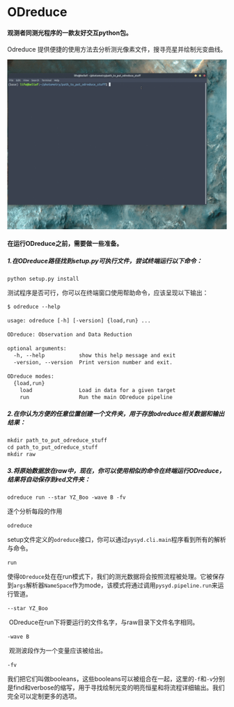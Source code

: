 # ODreduce

#### 观测者同测光程序的一款友好交互python包。

Odreduce 提供便捷的使用方法去分析测光像素文件，搜寻亮星并绘制光变曲线。

![gitfile](odreduce.gif)

#### 在运行ODreduce之前，需要做一些准备。

##### **1**.在ODreduce路径找到setup.py可执行文件，尝试终端运行以下命令：

```
python setup.py install
```

测试程序是否可行，你可以在终端窗口使用帮助命令，应该呈现以下输出：

```
$ odreduce --help

usage: odreduce [-h] [-version] {load,run} ...

ODreduce: Observation and Data Reduction

optional arguments:
  -h, --help           show this help message and exit
  -version, --version  Print version number and exit.

ODreduce modes:
  {load,run}
    load               Load in data for a given target
    run                Run the main ODreduce pipeline
```

##### **2**.在你认为方便的任意位置创建一个文件夹，用于存放odreduce相关数据和输出结果：

```
mkdir path_to_put_odreduce_stuff
cd path_to_put_odreduce_stuff
mkdir raw
```

##### **3**.将原始数据放在raw中，现在，你可以使用相似的命令在终端运行ODreduce，结果将自动保存到red文件夹：

```
odreduce run --star YZ_Boo -wave B -fv
```

逐个分析每段的作用

`odreduce`

​          setup文件定义的`odreduce`接口，你可以通过`pysyd.cli.main`程序看到所有的解析与命令。

`run`

​          使得`ODreduce`处在在run模式下，我们的测光数据将会按照流程被处理。它被保存到`args`解析器`NameSpace`作为mode，该模式将通过调用`pysyd.pipeline.run`来运行管道。 

`--star YZ_Boo`

​          ODreduce在run下将要运行的文件名字，与raw目录下文件名字相同。

`-wave B`

​            观测波段作为一个变量应该被给出。

`-fv`

​            我们把它们叫做booleans，这些booleans可以被组合在一起，这里的`-f`和`-v`分别是find和verbose的缩写，用于寻找绘制光变的明亮恒星和将流程详细输出。我们完全可以定制更多的选项。



​           

